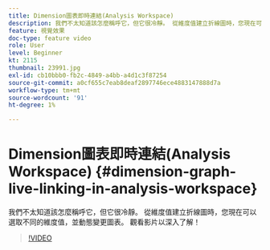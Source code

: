 ```yaml
---
title: Dimension圖表即時連結(Analysis Workspace)
description: 我們不太知道該怎麼稱呼它，但它很冷靜。 從維度值建立折線圖時，您現在可以選取不同的維度值，並動態變更圖表。 觀看影片以深入了解！
feature: 視覺效果
doc-type: feature video
role: User
level: Beginner
kt: 2115
thumbnail: 23991.jpg
exl-id: cb10bbb0-fb2c-4849-a4bb-a4d1c3f87254
source-git-commit: a0cf655c7eab8deaf2897746ece4883147888d7a
workflow-type: tm+mt
source-wordcount: '91'
ht-degree: 1%

---
```


# Dimension圖表即時連結(Analysis Workspace) {#dimension-graph-live-linking-in-analysis-workspace}

我們不太知道該怎麼稱呼它，但它很冷靜。 從維度值建立折線圖時，您現在可以選取不同的維度值，並動態變更圖表。 觀看影片以深入了解！

>[!VIDEO](https://video.tv.adobe.com/v/23991/?quality=12)
